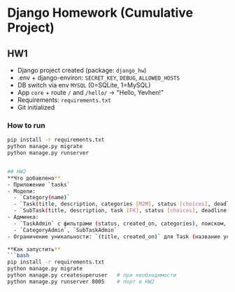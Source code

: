 # Django Homework (Cumulative Project)

## HW1
- Django project created (package: `django_hw`)
- .env + django-environ: `SECRET_KEY`, `DEBUG`, `ALLOWED_HOSTS`
- DB switch via env `MYSQL` (0=SQLite, 1=MySQL)
- App `core` + route `/` and `/hello/` → "Hello, Yevhen!"
- Requirements: `requirements.txt`
- Git initialized

### How to run
```bash
pip install -r requirements.txt
python manage.py migrate
python manage.py runserver


## HW2
**Что добавлено**
- Приложение `tasks`
- Модели:
  - `Category(name)`
  - `Task(title, description, categories [M2M], status [choices], deadline, created_at, created_on)`
  - `SubTask(title, description, task [FK], status [choices], deadline, created_at)`
- Админка:
  - `TaskAdmin` с фильтрами (status, created_on, categories), поиском, `date_hierarchy`, inline `SubTask`
  - `CategoryAdmin`, `SubTaskAdmin`
- Ограничение уникальности: `(title, created_on)` для Task (название уникально в рамках дня)

**Как запустить**
```bash
pip install -r requirements.txt
python manage.py migrate
python manage.py createsuperuser   # при необходимости
python manage.py runserver 8005    # порт в HW2
